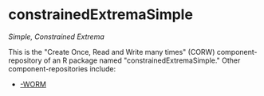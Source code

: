constrainedExtremaSimple
========================

_Simple, Constrained Extrema_

This is the "Create Once, Read and Write many times" (CORW)
component-repository of an R package named
"constrainedExtremaSimple." Other component-repositories
include:

 - [-WORM](https://github.com/dmparrishphd/constrainedExtremaSimple-WORM)
